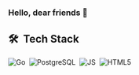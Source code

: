 ### Hello, dear friends 👋

<!--
**OnlyWaifu/OnlyWaifu** is a ✨ _special_ ✨ repository because its `README.md` (this file) appears on your GitHub profile.

Here are some ideas to get you started:

- 🔭 I’m currently working on ...
- 🌱 I’m currently learning ...
- 👯 I’m looking to collaborate on ...
- 🤔 I’m looking for help with ...
- 💬 Ask me about ...
- 📫 How to reach me: ...
- 😄 Pronouns: ...
- ⚡ Fun fact: ...
-->


## 🛠 &nbsp;Tech Stack
![Go](https://img.shields.io/badge/go-%2300ADD8.svg?style=flat&logo=go&logoColor=black)&nbsp; ![PostgreSQL](https://img.shields.io/badge/PostgreSQL-316192?style=flat&logo=postgresql&logoColor=white)&nbsp; ![JS](https://img.shields.io/badge/JavaScript-323330?style=flat&logo=javascript&logoColor=F7DF1E)&nbsp; ![HTML5](https://img.shields.io/badge/html5-%23E34F26.svg?style=flat&logo=html5&logoColor=white)&nbsp; 
